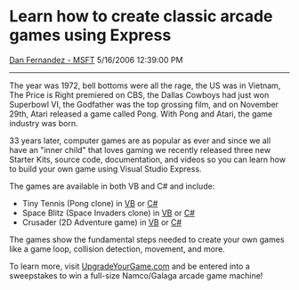 <div id="page">

# Learn how to create classic arcade games using Express

[Dan Fernandez -
MSFT](https://social.msdn.microsoft.com/profile/Dan%20Fernandez%20-%20MSFT)
5/16/2006 12:39:00 PM

-----

<div id="content">

The year was 1972, bell bottoms were all the rage, the US was in
Vietnam, The Price is Right premiered on CBS, the Dallas Cowboys had
just won Superbowl VI, the Godfather was the top grossing film, and on
November 29th, Atari released a game called Pong. With Pong and Atari,
the game industry was born.

33 years later, computer games are as popular as ever and since we all
have an "inner child" that loves gaming we recently released three new
Starter Kits, source code, documentation, and videos so you can learn
how to build your own game using Visual Studio Express.

The games are available in both VB and C\# and include:

  - Tiny Tennis (Pong
    clone) in [VB](http://msdn.microsoft.com/coding4fun/gamedevelopment/tennisvb/default.aspx)
    or
    [C\#](http://msdn.microsoft.com/coding4fun/gamedevelopment/tenniscs/default.aspx)
  - Space Blitz (Space Invaders clone) in
    [VB](http://msdn.microsoft.com/coding4fun/gamedevelopment/blitzvb/default.aspx)
    or
    [C\#](http://msdn.microsoft.com/coding4fun/gamedevelopment/blitzcs/default.aspx)
  - Crusader (2D Adventure game)
    in [VB](http://msdn.microsoft.com/coding4fun/gamedevelopment/crusadervb/default.aspx)
    or
    [C\#](http://msdn.microsoft.com/coding4fun/gamedevelopment/crusadercs/default.aspx)

The games show the fundamental steps needed to create your own games
like a game loop, collision detection, movement, and more.

To learn more, visit
[UpgradeYourGame.com](http://www.upgradeyourgame.com) and be entered
into a sweepstakes to win a full-size Namco/Galaga arcade game machine\!

 

</div>

</div>
